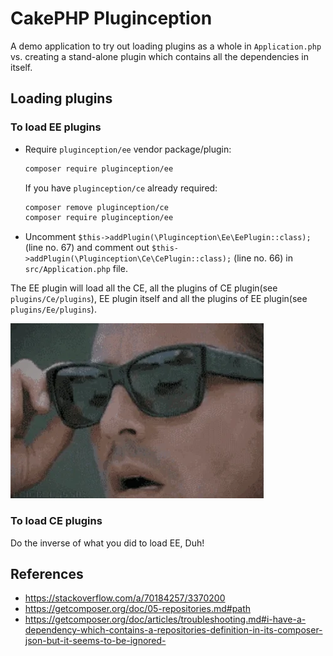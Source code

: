 # CakePHP Pluginception

A demo application to try out loading plugins as a whole in `Application.php` vs. creating a stand-alone plugin which contains all the dependencies in itself.

## Loading plugins

### To load EE plugins

- Require `pluginception/ee` vendor package/plugin:
    ```sh
    composer require pluginception/ee
    ```

    If you have `pluginception/ce` already required:
    ```sh
    composer remove pluginception/ce
    composer require pluginception/ee
    ```

- Uncomment `$this->addPlugin(\Pluginception\Ee\EePlugin::class);` (line no. 67) and comment out `$this->addPlugin(\Pluginception\Ce\CePlugin::class);` (line no. 66) in `src/Application.php` file.

The EE plugin will load all the CE, all the plugins of CE plugin(see `plugins/Ce/plugins`), EE plugin itself and all the plugins of EE plugin(see `plugins/Ee/plugins`).

<img src="https://raw.githubusercontent.com/ishanvyas22/cakephp-pluginception/298c26b5a3fcfe936f16deef0e8712c2fdc1b635/inception.gif" alt="gif" width="405" height="280">

### To load CE plugins

Do the inverse of what you did to load EE, Duh!

## References

- https://stackoverflow.com/a/70184257/3370200
- https://getcomposer.org/doc/05-repositories.md#path
- https://getcomposer.org/doc/articles/troubleshooting.md#i-have-a-dependency-which-contains-a-repositories-definition-in-its-composer-json-but-it-seems-to-be-ignored-
